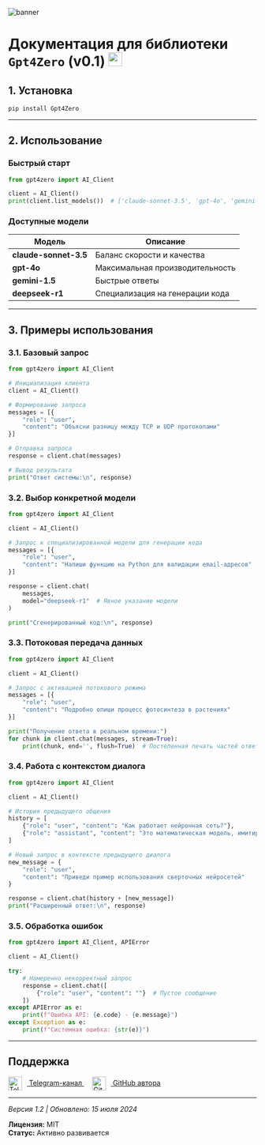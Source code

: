 ![banner](https://i.ibb.co/zrpfMXh/3-20250125121647.png)

# Документация для библиотеки `Gpt4Zero` (v0.1) <img src="https://cdn-icons-png.flaticon.com/512/3098/3098090.png" width="28">

## 1. Установка <a name="1-установка"></a>

```bash
pip install Gpt4Zero
```

---

## 2. Использование <a name="2-использование"></a>

### Быстрый старт
```python
from gpt4zero import AI_Client

client = AI_Client()
print(client.list_models())  # ['claude-sonnet-3.5', 'gpt-4o', 'gemini-1.5', 'deepseek-r1']
```

### Доступные модели
| Модель | Описание |
|--------|----------|
| **claude-sonnet-3.5** | Баланс скорости и качества |
| **gpt-4o** | Максимальная производительность |
| **gemini-1.5** | Быстрые ответы |
| **deepseek-r1** | Специализация на генерации кода |

---

## 3. Примеры использования <a name="3-примеры"></a>

### 3.1. Базовый запрос
```python
from gpt4zero import AI_Client

# Инициализация клиента
client = AI_Client()

# Формирование запроса
messages = [{
    "role": "user", 
    "content": "Объясни разницу между TCP и UDP протоколами"
}]

# Отправка запроса
response = client.chat(messages)

# Вывод результата
print("Ответ системы:\n", response)
```

### 3.2. Выбор конкретной модели
```python
from gpt4zero import AI_Client

client = AI_Client()

# Запрос к специализированной модели для генерации кода
messages = [{
    "role": "user", 
    "content": "Напиши функцию на Python для валидации email-адресов"
}]

response = client.chat(
    messages, 
    model="deepseek-r1"  # Явное указание модели
)

print("Сгенерированный код:\n", response)
```

### 3.3. Потоковая передача данных
```python
from gpt4zero import AI_Client

client = AI_Client()

# Запрос с активацией потокового режима
messages = [{
    "role": "user", 
    "content": "Подробно опиши процесс фотосинтеза в растениях"
}]

print("Получение ответа в реальном времени:")
for chunk in client.chat(messages, stream=True):
    print(chunk, end='', flush=True)  # Постепенная печать частей ответа
```

### 3.4. Работа с контекстом диалога
```python
from gpt4zero import AI_Client

client = AI_Client()

# История предыдущего общения
history = [
    {"role": "user", "content": "Как работает нейронная сеть?"},
    {"role": "assistant", "content": "Это математическая модель, имитирующая..."}
]

# Новый запрос в контексте предыдущего диалога
new_message = {
    "role": "user", 
    "content": "Приведи пример использования сверточных нейросетей"
}

response = client.chat(history + [new_message])
print("Расширенный ответ:\n", response)
```

### 3.5. Обработка ошибок
```python
from gpt4zero import AI_Client, APIError

client = AI_Client()

try:
    # Намеренно некорректный запрос
    response = client.chat([
        {"role": "user", "content": ""}  # Пустое сообщение
    ])
except APIError as e:
    print(f"Ошибка API: {e.code} - {e.message}")
except Exception as e:
    print(f"Системная ошибка: {str(e)}")
```

---

## Поддержка <a name="поддержка"></a>

<div align="left">
  <a href="https://t.me/termiss_it" target="_blank" rel="noopener">
    <img src="https://cdn-icons-png.flaticon.com/512/2111/2111646.png" 
         alt="Telegram"
         width="28"
         style="vertical-align: middle; margin-right: 10px;">
    Telegram-канал
  </a>
  ᅠ 
  <a href="https://github.com/qwez-source" target="_blank" rel="noopener">
    <img src="https://cdn-icons-png.flaticon.com/512/733/733553.png" 
         alt="GitHub"
         width="28"
         style="vertical-align: middle; margin-right: 10px;">
    GitHub автора
  </a>
</div>

---
*Версия 1.2 | Обновлено: 15 июля 2024*  

**Лицензия:** MIT  
**Статус:** Активно развивается
